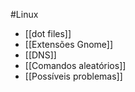 #Linux

- [[dot files]]
- [[Extensões Gnome]]
- [[DNS]]
- [[Comandos aleatórios]]
- [[Possíveis problemas]]